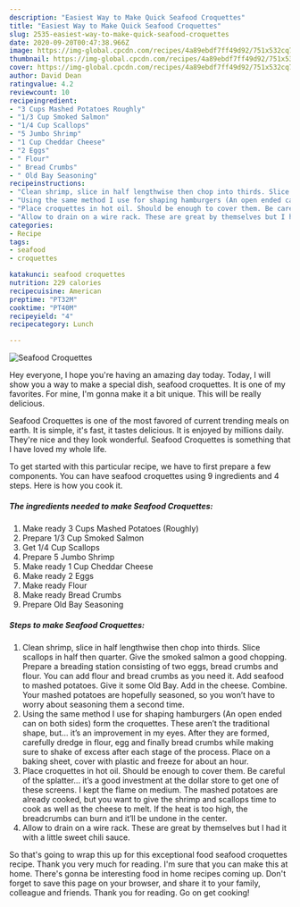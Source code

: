 ```yaml
---
description: "Easiest Way to Make Quick Seafood Croquettes"
title: "Easiest Way to Make Quick Seafood Croquettes"
slug: 2535-easiest-way-to-make-quick-seafood-croquettes
date: 2020-09-20T00:47:38.966Z
image: https://img-global.cpcdn.com/recipes/4a89ebdf7ff49d92/751x532cq70/seafood-croquettes-recipe-main-photo.jpg
thumbnail: https://img-global.cpcdn.com/recipes/4a89ebdf7ff49d92/751x532cq70/seafood-croquettes-recipe-main-photo.jpg
cover: https://img-global.cpcdn.com/recipes/4a89ebdf7ff49d92/751x532cq70/seafood-croquettes-recipe-main-photo.jpg
author: David Dean
ratingvalue: 4.2
reviewcount: 10
recipeingredient:
- "3 Cups Mashed Potatoes Roughly"
- "1/3 Cup Smoked Salmon"
- "1/4 Cup Scallops"
- "5 Jumbo Shrimp"
- "1 Cup Cheddar Cheese"
- "2 Eggs"
- " Flour"
- " Bread Crumbs"
- " Old Bay Seasoning"
recipeinstructions:
- "Clean shrimp, slice in half lengthwise then chop into thirds. Slice scallops in half then quarter. Give the smoked salmon a good chopping. Prepare a breading station consisting of two eggs, bread crumbs and flour. You can add flour and bread crumbs as you need it. Add seafood to mashed potatoes. Give it some Old Bay. Add in the cheese. Combine. Your mashed potatoes are hopefully seasoned, so you won’t have to worry about seasoning them a second time."
- "Using the same method I use for shaping hamburgers (An open ended can on both sides) form the croquettes. These aren’t the traditional shape, but... it’s an improvement in my eyes. After they are formed, carefully dredge in flour, egg and finally bread crumbs while making sure to shake of excess after each stage of the process. Place on a baking sheet, cover with plastic and freeze for about an hour."
- "Place croquettes in hot oil. Should be enough to cover them. Be careful of the splatter... it’s a good investment at the dollar store to get one of these screens. I kept the flame on medium. The mashed potatoes are already cooked, but you want to give the shrimp and scallops time to cook as well as the cheese to melt. If the heat is too high, the breadcrumbs can burn and it’ll be undone in the center."
- "Allow to drain on a wire rack. These are great by themselves but I had it with a little sweet chili sauce."
categories:
- Recipe
tags:
- seafood
- croquettes

katakunci: seafood croquettes 
nutrition: 229 calories
recipecuisine: American
preptime: "PT32M"
cooktime: "PT40M"
recipeyield: "4"
recipecategory: Lunch

---
```



![Seafood Croquettes](https://img-global.cpcdn.com/recipes/4a89ebdf7ff49d92/751x532cq70/seafood-croquettes-recipe-main-photo.jpg)

Hey everyone, I hope you're having an amazing day today. Today, I will show you a way to make a special dish, seafood croquettes. It is one of my favorites. For mine, I'm gonna make it a bit unique. This will be really delicious.



Seafood Croquettes is one of the most favored of current trending meals on earth. It is simple, it's fast, it tastes delicious. It is enjoyed by millions daily. They're nice and they look wonderful. Seafood Croquettes is something that I have loved my whole life.


To get started with this particular recipe, we have to first prepare a few components. You can have seafood croquettes using 9 ingredients and 4 steps. Here is how you cook it.

<!--inarticleads1-->

##### The ingredients needed to make Seafood Croquettes:

1. Make ready 3 Cups Mashed Potatoes (Roughly)
1. Prepare 1/3 Cup Smoked Salmon
1. Get 1/4 Cup Scallops
1. Prepare 5 Jumbo Shrimp
1. Make ready 1 Cup Cheddar Cheese
1. Make ready 2 Eggs
1. Make ready  Flour
1. Make ready  Bread Crumbs
1. Prepare  Old Bay Seasoning




<!--inarticleads2-->

##### Steps to make Seafood Croquettes:

1. Clean shrimp, slice in half lengthwise then chop into thirds. Slice scallops in half then quarter. Give the smoked salmon a good chopping. Prepare a breading station consisting of two eggs, bread crumbs and flour. You can add flour and bread crumbs as you need it. Add seafood to mashed potatoes. Give it some Old Bay. Add in the cheese. Combine. Your mashed potatoes are hopefully seasoned, so you won’t have to worry about seasoning them a second time.
1. Using the same method I use for shaping hamburgers (An open ended can on both sides) form the croquettes. These aren’t the traditional shape, but... it’s an improvement in my eyes. After they are formed, carefully dredge in flour, egg and finally bread crumbs while making sure to shake of excess after each stage of the process. Place on a baking sheet, cover with plastic and freeze for about an hour.
1. Place croquettes in hot oil. Should be enough to cover them. Be careful of the splatter... it’s a good investment at the dollar store to get one of these screens. I kept the flame on medium. The mashed potatoes are already cooked, but you want to give the shrimp and scallops time to cook as well as the cheese to melt. If the heat is too high, the breadcrumbs can burn and it’ll be undone in the center.
1. Allow to drain on a wire rack. These are great by themselves but I had it with a little sweet chili sauce.




So that's going to wrap this up for this exceptional food seafood croquettes recipe. Thank you very much for reading. I'm sure that you can make this at home. There's gonna be interesting food in home recipes coming up. Don't forget to save this page on your browser, and share it to your family, colleague and friends. Thank you for reading. Go on get cooking!
